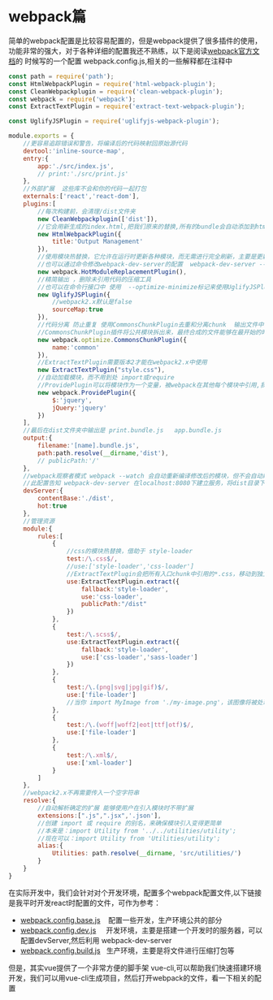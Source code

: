# webpack篇

简单的webpack配置是比较容易配置的，但是webpack提供了很多插件的使用，功能非常的强大，对于各种详细的配置我还不熟练，以下是阅读[webpack官方文档](https://webpack.github.io/docs/)的
时候写的一个配置 webpack.config.js,相关的一些解释都在注释中

```javascript
const path = require('path');
const HtmlWebpackPlugin = require('html-webpack-plugin');
const CleanWebpackplugin = require('clean-webpack-plugin');
const webpack = require('webpack');
const ExtractTextPlugin = require('extract-text-webpack-plugin');

const UglifyJSPlugin = require('uglifyjs-webpack-plugin');

module.exports = {
    //更容易追踪错误和警告，将编译后的代码映射回原始源代码
    devtool:'inline-source-map',
    entry:{
        app:'./src/index.js',
        // print:'./src/print.js'
    },
    //外部扩展  这些库不会和你的代码一起打包
    externals:['react','react-dom'],
    plugins:[
        //每次构建前，会清理/dist文件夹
        new CleanWebpackplugin(['dist']),
        //它会用新生成的index.html,把我们原来的替换,所有的bundle会自动添加到html中
        new HtmlWebpackPlugin({
            title:'Output Management'
        }),
        //使用模块热替换，它允许在运行时更新各种模块，而无需进行完全刷新，主要是更新 webpack-dev-server的配置，需要删掉print.js的入口起点，因为它现在正被index.js模式使用
        //也可以通过命令修改webpack-dev-server的配置  webpack-dev-server --hotOnly
        new webpack.HotModuleReplacementPlugin(),
        //精简输出 ，删除未引用代码的压缩工具
        //也可以在命令行接口中 使用  --optimize-minimize标记来使用UglifyJSPlugin
        new UglifyJSPlugin({
            //webpack2.x默认是false
            sourceMap:true
        }),
        //代码分离 防止重复 使用CommonsChunkPlugin去重和分离chunk  输出文件中会有一个common.bundle.js文件，从app.bundle.js文件中删除了重复的代码
        //CommonsChunkPlugin插件将公共模块拆出来，最终合成的文件能够在最开始的时候加载一次，便存起来到缓存中供后续使用，浏览器会在缓存中提取公共代码，而不是每次访问一个页面时，再去加载文件 index.html用script标签引入时，公共代码要加载在入口代码之前
        new webpack.optimize.CommonsChunkPlugin({
            name:'common'
        }),
        //ExtractTextPlugin需要版本2才能在webpack2.x中使用
        new ExtractTextPlugin("style.css"),
        //自动加载模块，而不用到处 import或require
        //ProvidePlugin可以将模块作为一个变量，被webpack在其他每个模块中引用,我们在模块中便可以使用 $('#item')
        new webpack.ProvidePlugin({
            $:'jquery',
            jQuery:'jquery'
        })
    ],
    //最后在dist文件夹中输出是 print.bundle.js   app.bundle.js
    output:{
        filename:'[name].bundle.js',
        path:path.resolve(__dirname,'dist'),
        // publicPath:'/'
    },
    //webpack观察者模式 webpack --watch 会自动重新编译修改后的模块，但不会自动刷新浏览器
    //此配置告知 webpack-dev-server 在localhost:8080下建立服务，将dist目录下的文件，作为可访问的文件    执行 webpack-dev-server --open 会看到浏览器自动加载页面，web服务器会自动重新加载编译后的代码
    devServer:{
        contentBase:'./dist',
        hot:true
    },
    //管理资源
    module:{
        rules:[
            {
                //css的模块热替换，借助于 style-loader
                test:/\.css$/,
                //use:['style-loader','css-loader']
                //ExtractTextPlugin会把所有入口chunk中引用的*.css，移动到独立分离的css文件，这样，样式将不再内嵌到JS bundle中，如果样式文件较大，这样会更快提前加载
                use:ExtractTextPlugin.extract({
                    fallback:'style-loader',
                    use:'css-loader',
                    publicPath:"/dist"
                })
            },
            {
                test:/\.scss$/,
                use:ExtractTextPlugin.extract({
                    fallback:'style-loader',
                    use:['css-loader','sass-loader']
                })
            },
            {
                test:/\.(png|svg|jpg|gif)$/,
                use:['file-loader']
                //当你 import MyImage from './my-image.png'，该图像将被处理并添加到 output 目录，并且 MyImage 变量将包含该图像在处理后的最终 url。当使用 css-loader 时，如上所示，你的 CSS 中的 url('./my-image.png') 会使用类似的过程去处理。loader 会识别这是一个本地文件，并将 './my-image.png' 路径，替换为输出目录中图像的最终路径。html-loader 以相同的方式处理 <img src="./my-image.png" />。
            },
            {
                test:/\.(woff|woff2|eot|ttf|otf)$/,
                use:['file-loader']
            },
            {
                test:/\.xml$/,
                use:['xml-loader']
            }
        ]
    },
    //webpack2.x不再需要传入一个空字符串
    resolve:{
        //自动解析确定的扩展 能够使用户在引入模块时不带扩展
        extensions:[".js",".jsx",'.json'],
        //创建 import 或 require 的别名，来确保模块引入变得更简单
        //本来是：import Utility from '../../utilities/utility';
        //现在可以：import Utility from 'Utilities/utility';
        alias:{
            Utilities: path.resolve(__dirname, 'src/utilities/')
        }
    }
}

```
在实际开发中，我们会针对对个开发环境，配置多个webpack配置文件,以下链接是我平时开发react时配置的文件，可作为参考：

* [webpack.config.base.js](https://github.com/sprout-echo/vue-course/blob/master/webpack/webpack.config.base.js)    配置一些开发，生产环境公共的部分
* [webpack.config.dev.js](https://github.com/sprout-echo/vue-course/blob/master/webpack/webpack.config.dev.js)     开发环境，主要是搭建一个开发时的服务器，可以配置devServer,然后利用 webpack-dev-server
* [webpack.config.build.js](https://github.com/sprout-echo/vue-course/blob/master/webpack/webpack.config.build.js)   生产环境，主要是将文件进行压缩打包等

但是，其实vue提供了一个非常方便的脚手架 vue-cli,可以帮助我们快速搭建环境开发，我们可以用vue-cli生成项目，然后打开webpack的文件，看一下相关的配置
